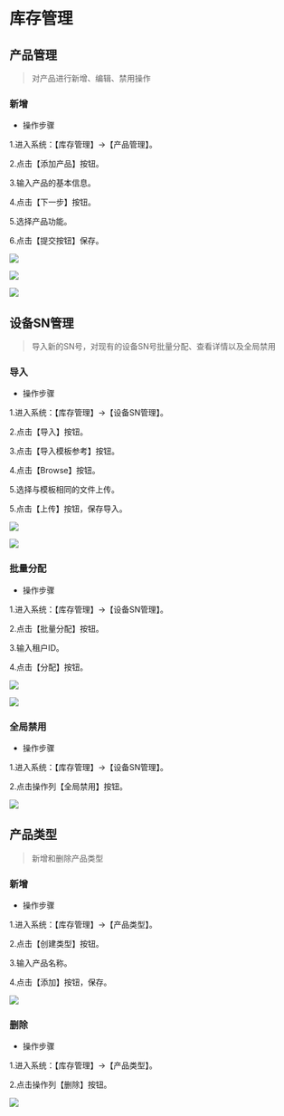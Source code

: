 库存管理
========

 产品管理
--------

> 对产品进行新增、编辑、禁用操作

### 新增

* 操作步骤

1.进入系统：【库存管理】-\>【产品管理】。

2.点击【添加产品】按钮。

3.输入产品的基本信息。

4.点击【下一步】按钮。

5.选择产品功能。

6.点击【提交按钮】保存。

![](media/image42.png)

![](media/image43.png)

![](media/image44.png)

<!-- ### 编辑

同【员工管理】-\>【编辑】

### 删除

同【员工管理】-\>【删除】

### 禁用

同【员工管理】-\>【禁用】 -->

 设备SN管理
----------

> 导入新的SN号，对现有的设备SN号批量分配、查看详情以及全局禁用

### 导入

* 操作步骤

1.进入系统：【库存管理】-\>【设备SN管理】。

2.点击【导入】按钮。

3.点击【导入模板参考】按钮。

4.点击【Browse】按钮。

5.选择与模板相同的文件上传。

5.点击【上传】按钮，保存导入。

![](media/image45.png)

![](media/image46.png)

### 批量分配

* 操作步骤

1.进入系统：【库存管理】-\>【设备SN管理】。

2.点击【批量分配】按钮。

3.输入租户ID。

4.点击【分配】按钮。

![](media/image47.png)

![](media/image48.png)

### 全局禁用

* 操作步骤

1.进入系统：【库存管理】-\>【设备SN管理】。

2.点击操作列【全局禁用】按钮。

![](media/image49.png)

 产品类型
--------

> 新增和删除产品类型

### 新增

* 操作步骤

1.进入系统：【库存管理】-\>【产品类型】。

2.点击【创建类型】按钮。

3.输入产品名称。

4.点击【添加】按钮，保存。

![](media/image50.png)

### 删除

* 操作步骤

1.进入系统：【库存管理】-\>【产品类型】。

2.点击操作列【删除】按钮。

![](media/image51.png)
